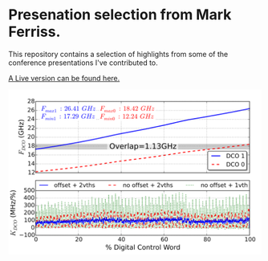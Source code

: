 # Presenation selection from Mark Ferriss.

This repository contains a selection of highlights from some of the conference
presentations I've contributed to.

[A Live version can be found here.](https://markferriss.github.io/FerrissPresentation)

![An example image](https://raw.githubusercontent.com/markferriss/FerrissPresentation/master/Inkscape/Folding/Fig4.svg)
